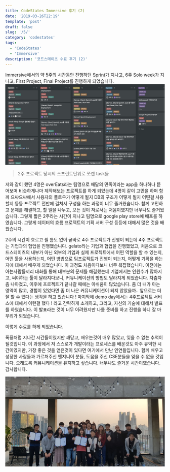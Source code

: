 ```yaml
---
title: CodeStates Immersive 후기 (2)
date: '2019-03-26T22:19'
template: 'post'
draft: false
slug: '/5/'
category: 'codestates'
tags:
  - 'CodeStates'
  - 'Immersive'
description: '코드스테이츠 수료 후기 (2)'
---
```


Immersive에서의 약 5주의 시간동안 진행하던 Sprint가 지나고, 6주 Solo week가 지나고, First Project, Final Project를 진행하게 되었습니다.
![2주프로젝트의 스프린트](/media/sprint_2week.png)

> 2주 프로젝트 당시의 스프린트단위로 쪼갠 task들

저와 같이 했던 4명은 overEats라는 팀명으로 배달의 민족이라는 app을 하나하나 뜯어보며 비슷하게나마 제작해보는 프로젝트를 하게 되었는데 4명이 같이 고민을 하며 함께 으쌰으쌰해서 사용자의 플로우가 어떻게 될지 DB의 구조가 어떻게 될지 어떤걸 사용할지 등등 프로젝트 전반에 걸쳐서 구성을 하는 과정이 너무 즐거웠습니다. 함께 고민하고 문제를 해결하고, 할 일을 나누고, 모든 것이 저로서는 처음이였지만 너무나도 즐거웠습니다. 그렇게 짧은 2주라는 시간이 지나고 팀명으로 google play store에 배포를 하였습니다. 그렇게 데이터의 흐름 프로젝트의 기획 서버 구성 등등에 대해서 많은 것을 배웠습니다.

2주의 시간이 흐르고 쉴 틈도 없이 곧바로 4주 프로젝트가 진행이 되는데 4주 프로젝트는 기업과의 협업을 진행했습니다. gelato라는 기업과 협업을 진행했었고, 처음으로 코드스테이츠의 내부가 아닌 외부의 기업과 실제 프로젝트에서 어떤 역할을 할 수 있는지, 어떤 툴을 사용하는지, 어떤 방법으로 팀프로젝트가 진행이 되는지, 어떻게 기획을 하는지에 대해서 배우게 되었습니다. 이 과정도 처음이다보니 너무 복잡했습니다. 이전에는 아는사람들끼리 대화를 통해 대부분의 문제를 해결했는데 기업에서는 인원수가 많아지고, 써야하는 툴이 달라지다보니, 커뮤니케이션의 방법도 달라지게 되었습니다.
차츰차츰 나아졌고, 이후에 프로젝트가 끝나갈 때에는 아쉬움이 많았습니다. 좀 더 내가 아는 영역이 많고, 경험이 있었다면 좀 더 나은 커뮤니케이션이 되지 않았을까.. 앞으로는 더 잘 할 수 있다는 생각을 하고 있습니다 !
마지막에 demo day에서는 4주프로젝트 서비스에 대해서 이런걸 했다 ! 라고 간략하게 소개하고, 그리고, 자신의 기술에 대해서 발표를 하였습니다. 이 발표라는 것이 너무 어려웠지만 나름 준비를 하고 진행을 하니 잘 마무리가 되었습니다.

이렇게 수료를 하게 되었습니다.

폭풍처럼 지나간 시간들이였지만 깨닫고, 배우는것이 매우 많았고, 잊을 수 없는 추억이 될것입니다.
이 과정에서 저 스스로가 개발이라는 프로세스를 배운것도 아주 유익한 시간이였지만, 가장 좋은 것을 얻은것이 있다면 여기에서 만난 인연들입니다. 함께 배우고 성장한 사람들과 가르쳐주신 엔지니어 분들, 도움을 주신 CSE분들을 잊을 수 없을 것입니다. 오래도록 커뮤니케이션을 유지하고 싶습니다. 너무나도 즐거운 시간이였습니다. 감사합니다.

![codestates](/media/codestates.jpg)

